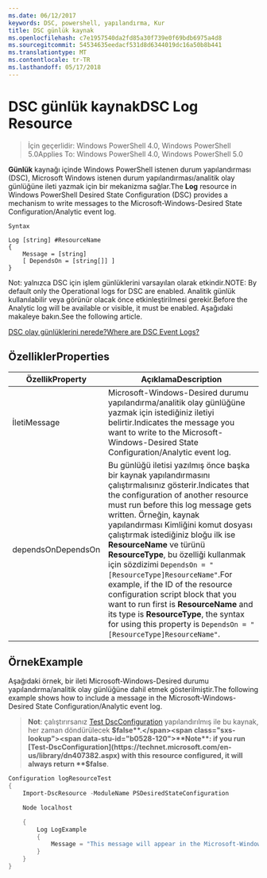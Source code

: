```yaml
---
ms.date: 06/12/2017
keywords: DSC, powershell, yapılandırma, Kur
title: DSC günlük kaynak
ms.openlocfilehash: c7e1957540da2fd85a30f739e0f69bdb6975a4d8
ms.sourcegitcommit: 54534635eedacf531d8d6344019dc16a50b8b441
ms.translationtype: MT
ms.contentlocale: tr-TR
ms.lasthandoff: 05/17/2018
---
```

# <a name="dsc-log-resource"></a><span data-ttu-id="b0528-103">DSC günlük kaynak</span><span class="sxs-lookup"><span data-stu-id="b0528-103">DSC Log Resource</span></span>

> <span data-ttu-id="b0528-104">İçin geçerlidir: Windows PowerShell 4.0, Windows PowerShell 5.0</span><span class="sxs-lookup"><span data-stu-id="b0528-104">Applies To: Windows PowerShell 4.0, Windows PowerShell 5.0</span></span>

<span data-ttu-id="b0528-105">__Günlük__ kaynağı içinde Windows PowerShell istenen durum yapılandırması (DSC), Microsoft Windows istenen durum yapılandırması/analitik olay günlüğüne ileti yazmak için bir mekanizma sağlar.</span><span class="sxs-lookup"><span data-stu-id="b0528-105">The __Log__ resource in Windows PowerShell Desired State Configuration (DSC) provides a mechanism to write messages to the Microsoft-Windows-Desired State Configuration/Analytic event log.</span></span>

```
Syntax

Log [string] #ResourceName
{
    Message = [string]
    [ DependsOn = [string[]] ]
}
```

<span data-ttu-id="b0528-106">Not: yalnızca DSC için işlem günlüklerini varsayılan olarak etkindir.</span><span class="sxs-lookup"><span data-stu-id="b0528-106">NOTE: By default only the Operational logs for DSC are enabled.</span></span>
<span data-ttu-id="b0528-107">Analitik günlük kullanılabilir veya görünür olacak önce etkinleştirilmesi gerekir.</span><span class="sxs-lookup"><span data-stu-id="b0528-107">Before the Analytic log will be available or visible, it must be enabled.</span></span>
<span data-ttu-id="b0528-108">Aşağıdaki makaleye bakın.</span><span class="sxs-lookup"><span data-stu-id="b0528-108">See the following article.</span></span>

[<span data-ttu-id="b0528-109">DSC olay günlüklerini nerede?</span><span class="sxs-lookup"><span data-stu-id="b0528-109">Where are DSC Event Logs?</span></span>](https://msdn.microsoft.com/en-us/powershell/dsc/troubleshooting#where-are-dsc-event-logs)

## <a name="properties"></a><span data-ttu-id="b0528-110">Özellikler</span><span class="sxs-lookup"><span data-stu-id="b0528-110">Properties</span></span>
|  <span data-ttu-id="b0528-111">Özellik</span><span class="sxs-lookup"><span data-stu-id="b0528-111">Property</span></span>  |  <span data-ttu-id="b0528-112">Açıklama</span><span class="sxs-lookup"><span data-stu-id="b0528-112">Description</span></span>   |
|---|---|
| <span data-ttu-id="b0528-113">İleti</span><span class="sxs-lookup"><span data-stu-id="b0528-113">Message</span></span>| <span data-ttu-id="b0528-114">Microsoft-Windows-Desired durumu yapılandırma/analitik olay günlüğüne yazmak için istediğiniz iletiyi belirtir.</span><span class="sxs-lookup"><span data-stu-id="b0528-114">Indicates the message you want to write to the Microsoft-Windows-Desired State Configuration/Analytic event log.</span></span>|
| <span data-ttu-id="b0528-115">dependsOn</span><span class="sxs-lookup"><span data-stu-id="b0528-115">DependsOn</span></span> | <span data-ttu-id="b0528-116">Bu günlüğü iletisi yazılmış önce başka bir kaynak yapılandırmasını çalıştırmalısınız gösterir.</span><span class="sxs-lookup"><span data-stu-id="b0528-116">Indicates that the configuration of another resource must run before this log message gets written.</span></span> <span data-ttu-id="b0528-117">Örneğin, kaynak yapılandırması Kimliğini komut dosyası çalıştırmak istediğiniz bloğu ilk ise __ResourceName__ ve türünü __ResourceType__, bu özelliği kullanmak için sözdizimi `DependsOn = "[ResourceType]ResourceName"`.</span><span class="sxs-lookup"><span data-stu-id="b0528-117">For example, if the ID of the resource configuration script block that you want to run first is __ResourceName__ and its type is __ResourceType__, the syntax for using this property is `DependsOn = "[ResourceType]ResourceName"`.</span></span>|

## <a name="example"></a><span data-ttu-id="b0528-118">Örnek</span><span class="sxs-lookup"><span data-stu-id="b0528-118">Example</span></span>

<span data-ttu-id="b0528-119">Aşağıdaki örnek, bir ileti Microsoft-Windows-Desired durumu yapılandırma/analitik olay günlüğüne dahil etmek gösterilmiştir.</span><span class="sxs-lookup"><span data-stu-id="b0528-119">The following example shows how to include a message in the Microsoft-Windows-Desired State Configuration/Analytic event log.</span></span>

> <span data-ttu-id="b0528-120">**Not**: çalıştırırsanız [Test DscConfiguration](https://technet.microsoft.com/en-us/library/dn407382.aspx) yapılandırılmış ile bu kaynak, her zaman döndürülecek **$false**.</span><span class="sxs-lookup"><span data-stu-id="b0528-120">**Note**: if you run [Test-DscConfiguration](https://technet.microsoft.com/en-us/library/dn407382.aspx) with this resource configured, it will always return **$false**.</span></span>

```powershell
Configuration logResourceTest
{
    Import-DscResource -ModuleName PSDesiredStateConfiguration

    Node localhost

    {
        Log LogExample
        {
            Message = "This message will appear in the Microsoft-Windows-Desired State Configuration/Analytic event log."
        }
    }
}
```